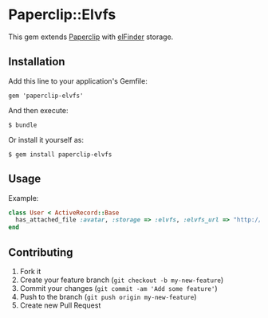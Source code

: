 # Paperclip::Elvfs

This gem extends [Paperclip](https://github.com/thoughtbot/paperclip) with [elFinder](https://github.com/Studio-42/elFinder) storage.

## Installation

Add this line to your application's Gemfile:

    gem 'paperclip-elvfs'

And then execute:

    $ bundle

Or install it yourself as:

    $ gem install paperclip-elvfs

## Usage

Example:

```ruby
class User < ActiveRecord::Base
  has_attached_file :avatar, :storage => :elvfs, :elvfs_url => "http://elfinder.org"
end
```

## Contributing

1. Fork it
2. Create your feature branch (`git checkout -b my-new-feature`)
3. Commit your changes (`git commit -am 'Add some feature'`)
4. Push to the branch (`git push origin my-new-feature`)
5. Create new Pull Request
